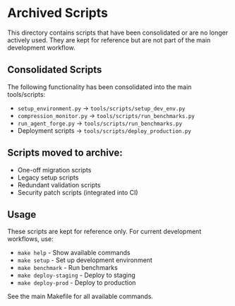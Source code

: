 # Archived Scripts

This directory contains scripts that have been consolidated or are no longer actively used. They are kept for reference but are not part of the main development workflow.

## Consolidated Scripts

The following functionality has been consolidated into the main tools/scripts:

- `setup_environment.py` → `tools/scripts/setup_dev_env.py`
- `compression_monitor.py` → `tools/scripts/run_benchmarks.py`
- `run_agent_forge.py` → `tools/scripts/run_benchmarks.py`
- Deployment scripts → `tools/scripts/deploy_production.py`

## Scripts moved to archive:

- One-off migration scripts
- Legacy setup scripts
- Redundant validation scripts
- Security patch scripts (integrated into CI)

## Usage

These scripts are kept for reference only. For current development workflows, use:

- `make help` - Show available commands
- `make setup` - Set up development environment
- `make benchmark` - Run benchmarks
- `make deploy-staging` - Deploy to staging
- `make deploy-prod` - Deploy to production

See the main Makefile for all available commands.